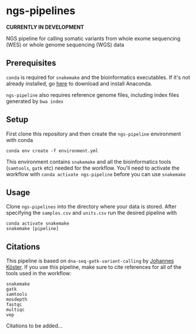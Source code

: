 # ngs-pipelines
**CURRENTLY IN DEVELOPMENT**

NGS pipeline for calling somatic variants from whole exome sequencing (WES)
or whole genome sequencing (WGS) data

## Prerequisites
`conda` is required for `snakemake` and the bioinformatics executables.
If it's not already installed, go [here](https://www.anaconda.com/distribution/) 
to download and install Anaconda.

`ngs-pipeline` also requires reference genome files, including index files generated by `bwa index`

## Setup
First clone this repository and then create the `ngs-pipeline` 
environment with conda
```
conda env create -f environment.yml
```
This environment contains `snakemake` and all the bioinformatics tools (`samtools`, `gatk` etc)
needed for the workflow. You'll need to activate the workflow with `conda activate ngs-pipeline`
before you can use `snakemake`

## Usage
Clone `ngs-pipelines` into the directory where your data is stored. After
specifying the `samples.csv` and `units.csv` run the desired pipeline with
```
conda activate snakemake
snakemake [pipeline]
```

## Citations
This pipeline is based on `dna-seq-gatk-variant-calling` by 
[Johannes Köster](https://github.com/snakemake-workflows/dna-seq-gatk-variant-calling).
If you use this pipeline, make sure to cite references for all of the tools used in the workflow:
```
snakemake
gatk
samtools
mosdepth
fastqc
multiqc
vep
```
Citations to be added...
